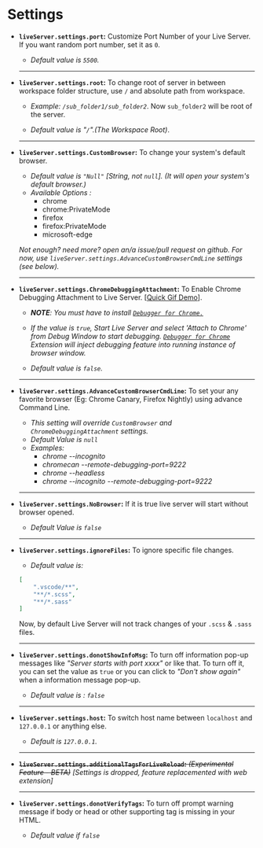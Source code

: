 # Settings

* **`liveServer.settings.port`:** Customize Port Number of your Live Server.  If you want random port number, set it as `0`.
    *  _Default value is `5500`._

    <hr>
 
* **`liveServer.settings.root`:** To change root of server in between workspace folder structure,  use `/` and absolute path from workspace.
    * _Example: `/sub_folder1/sub_folder2`_. Now `sub_folder2` will be root of the server.
    
    *  _Default value is "`/`".(The Workspace Root)_.

    <hr>
 
* **`liveServer.settings.CustomBrowser`:** To change your system's default browser.
    * _Default value is `"Null"` [String, not `null`]. (It will open your system's default browser.)_
    * *Available Options :*
        * chrome
        * chrome:PrivateMode
        * firefox
        * firefox:PrivateMode
        * microsoft-edge

    _Not enough? need more? open an/a issue/pull request on github. For now, use `liveServer.settings.AdvanceCustomBrowserCmdLine` settings (see below)._
    <hr>
 
* **`liveServer.settings.ChromeDebuggingAttachment`:** To Enable Chrome Debugging Attachment to Live Server. [[Quick Gif Demo](./images/Screenshot/ChromeDebugging.gif)].
    * _**NOTE**: You must have to install [ `Debugger for Chrome.`](https://marketplace.visualstudio.com/items?itemName=msjsdiag.debugger-for-chrome)_
    
    * _If the value is `true`, Start Live Server and select 'Attach to Chrome' from Debug Window to start debugging. [`Debugger for Chrome`](https://marketplace.visualstudio.com/items?itemName=msjsdiag.debugger-for-chrome) Extension will inject debugging feature into running instance of browser window._
   
    *  _Default value is `false`._

    <hr>
    

* **`liveServer.settings.AdvanceCustomBrowserCmdLine`:**  To set your any favorite browser (Eg: Chrome Canary, Firefox Nightly) using advance Command Line. 
    * _This setting will override `CustomBrowser` and `ChromeDebuggingAttachment` settings._
    * _Default Value is `null`_ 
    * _Examples:_
        * _chrome --incognito_
        * _chromecan --remote-debugging-port=9222_
        * _chrome --headless_
        * _chrome --incognito --remote-debugging-port=9222_
    <hr>
* **`liveServer.settings.NoBrowser`:** If it is true live server will start without browser opened.
    
    * _Default Value is `false`_ 

    <hr>
* **`liveServer.settings.ignoreFiles`:** To ignore specific file changes.
    * _Default value is:_
    ```json
    [
        ".vscode/**",
        "**/*.scss",
        "**/*.sass"
    ]
    ```
    Now, by default Live Server will not track changes of your `.scss` &  `.sass` files. 

    <hr>
* **`liveServer.settings.donotShowInfoMsg`:** To turn off information pop-up messages like _"Server starts with port xxxx"_ or like that.  To turn off it, you can set the value as `true` or you can click to _"Don't show again"_ when a information message pop-up.
       
    * _Default value is : `false`_
    
    <hr>
* **`liveServer.settings.host`:** To switch host name between `localhost` and `127.0.0.1` or anything else. 
    * _Default is `127.0.0.1`._
     
    <hr>
* ~~**`liveServer.settings.additionalTagsForLiveReload`:** *(Experimental Feature - BETA)*~~ _[Settings is dropped, feature replacemented with web extension]_
    
    <hr>

* **`liveServer.settings.donotVerifyTags`:** To turn off prompt warning message if body or head or other supporting tag is missing in your HTML.
    * _Default value if `false`_
